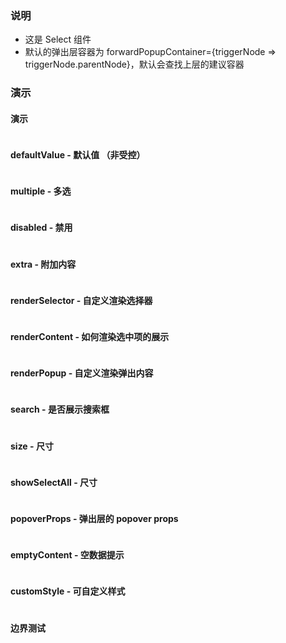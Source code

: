 ### 说明

-   这是 Select 组件
-   默认的弹出层容器为 forwardPopupContainer={triggerNode => triggerNode.parentNode}，默认会查找上层的建议容器

### 演示

#### 演示

```js {"codepath": "select.jsx"}
```

#### defaultValue - 默认值 （非受控）

```js {"codepath": "uncontrolled.jsx"}
```

#### multiple - 多选

```js {"codepath": "multiple.jsx"}
```

#### disabled - 禁用

```js {"codepath": "disabled.jsx"}
```

#### extra - 附加内容

```js {"codepath": "select-extra.jsx"}
```

#### renderSelector - 自定义渲染选择器

```js {"codepath": "renderSelector.jsx"}
```

#### renderContent - 如何渲染选中项的展示

```js {"codepath": "renderContent.jsx"}
```

#### renderPopup - 自定义渲染弹出内容

```js {"codepath": "renderPopup.jsx"}
```

#### search - 是否展示搜索框

```js {"codepath": "search.jsx"}
```

#### size - 尺寸

```js {"codepath": "size.jsx"}
```

#### showSelectAll - 尺寸

```js {"codepath": "showSelectAll.jsx"}
```

#### popoverProps - 弹出层的 popover props

```js {"codepath": "popoverProps.jsx"}
```

#### emptyContent - 空数据提示

```js {"codepath": "emptyContent.jsx"}
```

#### customStyle - 可自定义样式

```js {"codepath": "customStyle.jsx"}
```

#### 边界测试

```js {"codepath": "manual-test.jsx"}
```
